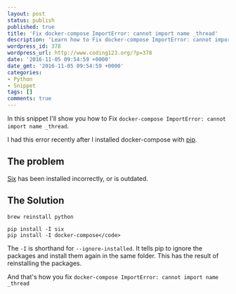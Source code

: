 ```yaml
---
layout: post
status: publish
published: true
title: 'Fix docker-compose ImportError: cannot import name _thread'
description: 'Learn how to Fix docker-compose ImportError: cannot import name _thread. This error is frustrating - but it has an easy fix.'
wordpress_id: 378
wordpress_url: http://www.coding123.org/?p=378
date: '2016-11-05 09:54:59 +0000'
date_gmt: '2016-11-05 09:54:59 +0000'
categories:
- Python
- Snippet
tags: []
comments: true
---
```


In this snippet I'll show you how to Fix `docker-compose ImportError: cannot import name _thread`.

I had this error recently after I installed docker-compose with <a rel="noopener" href="https://en.wikipedia.org/wiki/Pip_(package_manager)" target="_blank">pip</a>.

## The problem

<a rel="noopener" href="https://pypi.python.org/pypi/six" target="_blank">Six</a> has been installed incorrectly, or is outdated.

## The Solution

```shell
brew reinstall python

pip install -I six
pip install -I docker-compose</code>
```

The `-I` is shorthand for `--ignore-installed`. It tells pip to ignore the packages and install them again in the same folder. This has the result of reinstalling the packages.

And that's how you fix `docker-compose ImportError: cannot import name _thread`
